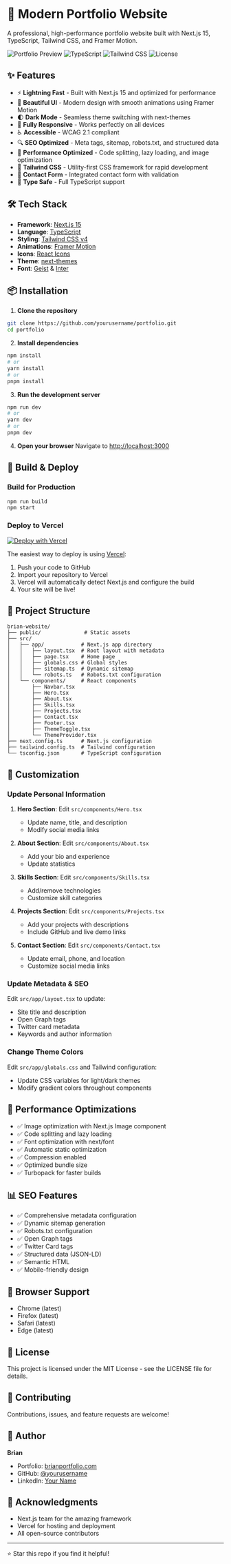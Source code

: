 # 🚀 Modern Portfolio Website

A professional, high-performance portfolio website built with Next.js 15, TypeScript, Tailwind CSS, and Framer Motion.

![Portfolio Preview](https://img.shields.io/badge/Next.js-15.5.5-black?logo=next.js)
![TypeScript](https://img.shields.io/badge/TypeScript-5.0-blue?logo=typescript)
![Tailwind CSS](https://img.shields.io/badge/Tailwind-4.0-38bdf8?logo=tailwind-css)
![License](https://img.shields.io/badge/License-MIT-green)

## ✨ Features

- ⚡ **Lightning Fast** - Built with Next.js 15 and optimized for performance
- 🎨 **Beautiful UI** - Modern design with smooth animations using Framer Motion
- 🌓 **Dark Mode** - Seamless theme switching with next-themes
- 📱 **Fully Responsive** - Works perfectly on all devices
- ♿ **Accessible** - WCAG 2.1 compliant
- 🔍 **SEO Optimized** - Meta tags, sitemap, robots.txt, and structured data
- 🚀 **Performance Optimized** - Code splitting, lazy loading, and image optimization
- 💅 **Tailwind CSS** - Utility-first CSS framework for rapid development
- 📧 **Contact Form** - Integrated contact form with validation
- 🎯 **Type Safe** - Full TypeScript support

## 🛠️ Tech Stack

- **Framework**: [Next.js 15](https://nextjs.org/)
- **Language**: [TypeScript](https://www.typescriptlang.org/)
- **Styling**: [Tailwind CSS v4](https://tailwindcss.com/)
- **Animations**: [Framer Motion](https://www.framer.com/motion/)
- **Icons**: [React Icons](https://react-icons.github.io/react-icons/)
- **Theme**: [next-themes](https://github.com/pacocoursey/next-themes)
- **Font**: [Geist](https://vercel.com/font) & [Inter](https://fonts.google.com/specimen/Inter)

## 📦 Installation

1. **Clone the repository**
```bash
git clone https://github.com/yourusername/portfolio.git
cd portfolio
```

2. **Install dependencies**
```bash
npm install
# or
yarn install
# or
pnpm install
```

3. **Run the development server**
```bash
npm run dev
# or
yarn dev
# or
pnpm dev
```

4. **Open your browser**
Navigate to [http://localhost:3000](http://localhost:3000)

## 🚀 Build & Deploy

### Build for Production
```bash
npm run build
npm start
```

### Deploy to Vercel
[![Deploy with Vercel](https://vercel.com/button)](https://vercel.com/new/clone?repository-url=https://github.com/yourusername/portfolio)

The easiest way to deploy is using [Vercel](https://vercel.com):
1. Push your code to GitHub
2. Import your repository to Vercel
3. Vercel will automatically detect Next.js and configure the build
4. Your site will be live!

## 📁 Project Structure

```
brian-website/
├── public/              # Static assets
├── src/
│   ├── app/            # Next.js app directory
│   │   ├── layout.tsx  # Root layout with metadata
│   │   ├── page.tsx    # Home page
│   │   ├── globals.css # Global styles
│   │   ├── sitemap.ts  # Dynamic sitemap
│   │   └── robots.ts   # Robots.txt configuration
│   └── components/     # React components
│       ├── Navbar.tsx
│       ├── Hero.tsx
│       ├── About.tsx
│       ├── Skills.tsx
│       ├── Projects.tsx
│       ├── Contact.tsx
│       ├── Footer.tsx
│       ├── ThemeToggle.tsx
│       └── ThemeProvider.tsx
├── next.config.ts      # Next.js configuration
├── tailwind.config.ts  # Tailwind configuration
└── tsconfig.json       # TypeScript configuration
```

## 🎨 Customization

### Update Personal Information

1. **Hero Section**: Edit `src/components/Hero.tsx`
   - Update name, title, and description
   - Modify social media links

2. **About Section**: Edit `src/components/About.tsx`
   - Add your bio and experience
   - Update statistics

3. **Skills Section**: Edit `src/components/Skills.tsx`
   - Add/remove technologies
   - Customize skill categories

4. **Projects Section**: Edit `src/components/Projects.tsx`
   - Add your projects with descriptions
   - Include GitHub and live demo links

5. **Contact Section**: Edit `src/components/Contact.tsx`
   - Update email, phone, and location
   - Customize social media links

### Update Metadata & SEO

Edit `src/app/layout.tsx` to update:
- Site title and description
- Open Graph tags
- Twitter card metadata
- Keywords and author information

### Change Theme Colors

Edit `src/app/globals.css` and Tailwind configuration:
- Update CSS variables for light/dark themes
- Modify gradient colors throughout components

## 🔧 Performance Optimizations

- ✅ Image optimization with Next.js Image component
- ✅ Code splitting and lazy loading
- ✅ Font optimization with next/font
- ✅ Automatic static optimization
- ✅ Compression enabled
- ✅ Optimized bundle size
- ✅ Turbopack for faster builds

## 📊 SEO Features

- ✅ Comprehensive metadata configuration
- ✅ Dynamic sitemap generation
- ✅ Robots.txt configuration
- ✅ Open Graph tags
- ✅ Twitter Card tags
- ✅ Structured data (JSON-LD)
- ✅ Semantic HTML
- ✅ Mobile-friendly design

## 🎯 Browser Support

- Chrome (latest)
- Firefox (latest)
- Safari (latest)
- Edge (latest)

## 📄 License

This project is licensed under the MIT License - see the LICENSE file for details.

## 🤝 Contributing

Contributions, issues, and feature requests are welcome!

## 👤 Author

**Brian**
- Portfolio: [brianportfolio.com](https://brianportfolio.com)
- GitHub: [@yourusername](https://github.com/yourusername)
- LinkedIn: [Your Name](https://linkedin.com/in/yourname)

## 🙏 Acknowledgments

- Next.js team for the amazing framework
- Vercel for hosting and deployment
- All open-source contributors

---

⭐ Star this repo if you find it helpful!
